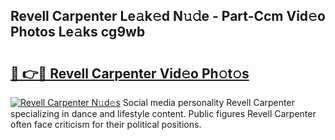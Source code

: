 ## Revell Carpenter Le𝚊k𝚎d N𝚞𝚍e - Part-Ccm Vid𝚎o Photos Le𝚊ks cg9wb

# <h2><a href="http://fbeqm00.evod.top/?m=Revell+Carpenter">🔗 👉🔴 Revell Carpenter Vid𝚎o Ph𝚘t𝚘s</a></h2>

[![Revell Carpenter N𝚞d𝚎s](https://i.imgur.com/8V9OHl7.gif)](http://fbeqm00.evod.top/?m=Revell+Carpenter)
Social media personality Revell Carpenter specializing in dance and lifestyle content. Public figures Revell Carpenter often face criticism for their political positions. 
